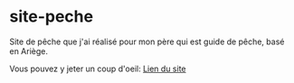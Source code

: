 # site-peche

Site de pêche que j'ai réalisé pour mon père qui est guide de pêche, basé en Ariège.

Vous pouvez y jeter un coup d'oeil: [Lien du site](www.guidepecheariege.com)
